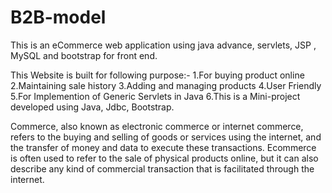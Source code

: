 # B2B-model

This is an eCommerce web application using java advance, servlets, JSP , MySQL and bootstrap for front end. 

This Website is built for following purpose:-
1.For buying product online
2.Maintaining sale history
3.Adding and managing products
4.User Friendly
5.For Implemention of Generic Servlets in Java
6.This is a Mini-project developed using Java, Jdbc, Bootstrap.

Commerce, also known as electronic commerce or internet commerce, refers to the buying and selling of goods or services using the internet, and the transfer of money and data to execute these transactions. Ecommerce is often used to refer to the sale of physical products online, but it can also describe any kind of commercial transaction that is facilitated through the internet.
